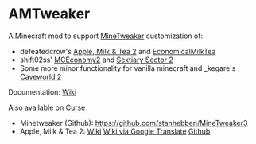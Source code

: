 AMTweaker
=========

A Minecraft mod to support [MineTweaker](http://minetweaker3.powerofbytes.com/) customization of:

* defeatedcrow's [Apple, Milk & Tea 2](http://mods.curse.com/mc-mods/minecraft/229325-applemilktea2) and [EconomicalMilkTea](http://mods.curse.com/mc-mods/minecraft/244556-economicalmilktea)
* shift02ss' [MCEconomy2](http://mods.curse.com/mc-mods/minecraft/242484-mceconomy2) and [Sextiary Sector 2](http://forum.minecraftuser.jp/viewtopic.php?t=22369)
* Some more minor functionality for vanilla minecraft and \_kegare's [Caveworld 2](http://mods.curse.com/mc-mods/minecraft/242486-caveworld-2)

Documentation: [Wiki](https://github.com/Belgabor/AMTweaker/wiki)

Also available on [Curse](http://www.curse.com/mc-mods/minecraft/229357-amtweaker)

* Minetweaker (Github): https://github.com/stanhebben/MineTweaker3
* Apple, Milk & Tea 2: [Wiki](http://defeatedcrow.wiki.fc2.com/wiki/AppleMilkTea%20ver2) [Wiki via Google Translate](https://translate.google.com/translate?sl=ja&tl=en&js=y&prev=_t&hl=de&ie=UTF-8&u=http%3A%2F%2Fdefeatedcrow.wiki.fc2.com%2Fwiki%2FAppleMilkTea%2520ver2&edit-text=&act=url) [Github](https://github.com/defeatedcrow/AppleMilkTea2_1.7.10)
